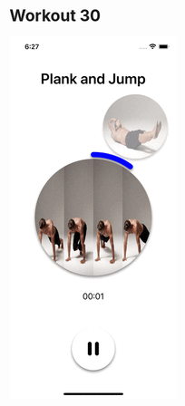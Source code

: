 # Workout 30
![preview](https://github.com/DidierF/psychic-pancake/blob/main/workout30/workout30-1.gif)